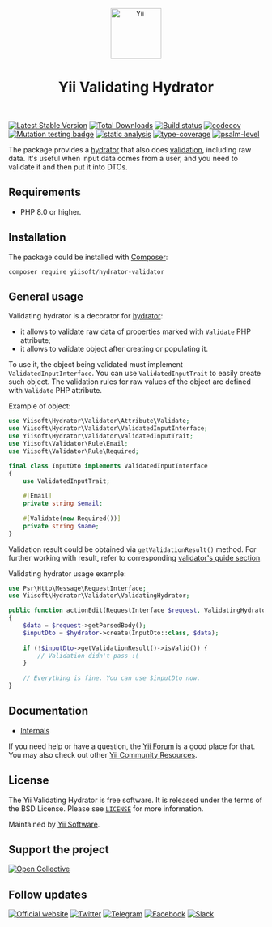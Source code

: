 <p align="center">
    <a href="https://github.com/yiisoft" target="_blank">
        <img src="https://yiisoft.github.io/docs/images/yii_logo.svg" height="100px" alt="Yii">
    </a>
    <h1 align="center">Yii Validating Hydrator</h1>
    <br>
</p>

[![Latest Stable Version](https://poser.pugx.org/yiisoft/hydrator-validator/v)](https://packagist.org/packages/yiisoft/hydrator-validator)
[![Total Downloads](https://poser.pugx.org/yiisoft/hydrator-validator/downloads)](https://packagist.org/packages/yiisoft/hydrator-validator)
[![Build status](https://github.com/yiisoft/hydrator-validator/actions/workflows/build.yml/badge.svg)](https://github.com/yiisoft/hydrator-validator/actions/workflows/build.yml)
[![codecov](https://codecov.io/gh/yiisoft/hydrator-validator/graph/badge.svg?token=vfLtWNY7nu)](https://codecov.io/gh/yiisoft/hydrator-validator)
[![Mutation testing badge](https://img.shields.io/endpoint?style=flat&url=https%3A%2F%2Fbadge-api.stryker-mutator.io%2Fgithub.com%2Fyiisoft%2Fhydrator-validator%2Fmaster)](https://dashboard.stryker-mutator.io/reports/github.com/yiisoft/hydrator-validator/master)
[![static analysis](https://github.com/yiisoft/hydrator-validator/workflows/static%20analysis/badge.svg)](https://github.com/yiisoft/hydrator-validator/actions?query=workflow%3A%22static+analysis%22)
[![type-coverage](https://shepherd.dev/github/yiisoft/hydrator-validator/coverage.svg)](https://shepherd.dev/github/yiisoft/hydrator-validator)
[![psalm-level](https://shepherd.dev/github/yiisoft/hydrator-validator/level.svg)](https://shepherd.dev/github/yiisoft/hydrator-validator)

The package provides a [hydrator](https://github.com/yiisoft/hydrator)
that also does [validation](https://github.com/yiisoft/validator), including raw data.
It's useful when input data comes from a user, and you need to validate it and then put it into DTOs.

## Requirements

- PHP 8.0 or higher.

## Installation

The package could be installed with [Composer](https://getcomposer.org):

```shell
composer require yiisoft/hydrator-validator
```

## General usage

Validating hydrator is a decorator for [hydrator](https://github.com/yiisoft/hydrator):

- it allows to validate raw data of properties marked with `Validate` PHP attribute;
- it allows to validate object after creating or populating it.

To use it, the object being validated must implement `ValidatedInputInterface`. You can use `ValidatedInputTrait` to
easily create such object. The validation rules for raw values of the object are defined with `Validate` PHP attribute.

Example of object:

```php
use Yiisoft\Hydrator\Validator\Attribute\Validate;
use Yiisoft\Hydrator\Validator\ValidatedInputInterface;
use Yiisoft\Hydrator\Validator\ValidatedInputTrait;
use Yiisoft\Validator\Rule\Email;
use Yiisoft\Validator\Rule\Required;

final class InputDto implements ValidatedInputInterface 
{
    use ValidatedInputTrait;
    
    #[Email]
    private string $email;
    
    #[Validate(new Required())]
    private string $name;
}
```

Validation result could be obtained via `getValidationResult()` method. For further working with result, refer to 
corresponding [validator's guide section](https://github.com/yiisoft/validator/blob/master/docs/guide/en/result.md).

Validating hydrator usage example:

```php
use Psr\Http\Message\RequestInterface;
use Yiisoft\Hydrator\Validator\ValidatingHydrator;

public function actionEdit(RequestInterface $request, ValidatingHydrator $hydrator): ResponseInterface
{
    $data = $request->getParsedBody();    
    $inputDto = $hydrator->create(InputDto::class, $data);
    
    if (!$inputDto->getValidationResult()->isValid()) {
        // Validation didn't pass :(
    }
    
    // Everything is fine. You can use $inputDto now.    
}
```

## Documentation

- [Internals](docs/internals.md)

If you need help or have a question, the [Yii Forum](https://forum.yiiframework.com/c/yii-3-0/63) is a good place for that.
You may also check out other [Yii Community Resources](https://www.yiiframework.com/community).

## License

The Yii Validating Hydrator is free software. It is released under the terms of the BSD License.
Please see [`LICENSE`](./LICENSE.md) for more information.

Maintained by [Yii Software](https://www.yiiframework.com/).

## Support the project

[![Open Collective](https://img.shields.io/badge/Open%20Collective-sponsor-7eadf1?logo=open%20collective&logoColor=7eadf1&labelColor=555555)](https://opencollective.com/yiisoft)

## Follow updates

[![Official website](https://img.shields.io/badge/Powered_by-Yii_Framework-green.svg?style=flat)](https://www.yiiframework.com/)
[![Twitter](https://img.shields.io/badge/twitter-follow-1DA1F2?logo=twitter&logoColor=1DA1F2&labelColor=555555?style=flat)](https://twitter.com/yiiframework)
[![Telegram](https://img.shields.io/badge/telegram-join-1DA1F2?style=flat&logo=telegram)](https://t.me/yii3en)
[![Facebook](https://img.shields.io/badge/facebook-join-1DA1F2?style=flat&logo=facebook&logoColor=ffffff)](https://www.facebook.com/groups/yiitalk)
[![Slack](https://img.shields.io/badge/slack-join-1DA1F2?style=flat&logo=slack)](https://yiiframework.com/go/slack)
